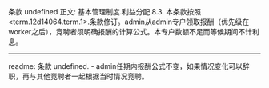 条款 undefined 正文:
基本管理制度.利益分配.8.3. 本条款按照<term.12d14064.term.1>.条款修订。admin从admin专户领取报酬（优先级在worker之后），竞聘者须明确报酬的计算公式。本专户数额不足而等候期间不计利息。

---
readme:
条款 undefined. - admin任期内报酬公式不变，如果情况变化可以辞职，再与其他竞聘者一起根据当时情况竞聘。
